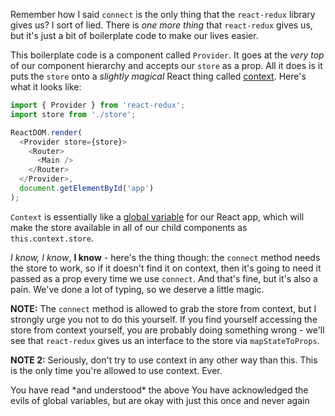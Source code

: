 Remember how I said `connect` is the only thing that the `react-redux` library gives us? I sort of lied. There is _one more thing_ that `react-redux` gives us, but it's just a bit of boilerplate code to make our lives easier.

This boilerplate code is a component called `Provider`. It goes at the _very top_ of our component hierarchy and accepts our `store` as a prop. All it does is it puts the `store` onto a _slightly magical_ React thing called [context](https://facebook.github.io/react/docs/context.html). Here's what it looks like:

```js
import { Provider } from 'react-redux';
import store from './store';

ReactDOM.render(
  <Provider store={store}>
    <Router>
      <Main />
    </Router>
  </Provider>,
  document.getElementById('app')
);
```

`Context` is essentially like a [global variable](https://learndotresources.s3.amazonaws.com/workshop/58135430b659df00039f518f/global_variables.png) for our React app, which will make the store available in all of our child components as `this.context.store`. 

*I know, I know*, **I know** - here's the thing though: the `connect` method needs the store to work, so if it doesn't find it on context, then it's going to need it passed as a prop every time we use `connect`. And that's fine, but it's also a pain. We've done a lot of typing, so we deserve a little magic.

**NOTE:** The `connect` method is allowed to grab the store from context, but I strongly urge you not to do this yourself. If you find yourself accessing the store from context yourself, you are probably doing something wrong - we'll see that `react-redux` gives us an interface to the store via `mapStateToProps`.

**NOTE 2:** Seriously, don't try to use context in any other way than this. This is the only time you're allowed to use context. Ever.

<guide>
You have read *and understood* the above
You have acknowledged the evils of global variables, but are okay with just this once and never again
</guide>